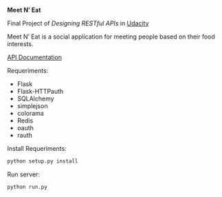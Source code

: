 **Meet N’ Eat**

Final Project of *Designing RESTful APIs* in [Udacity](https://www.udacity.com/)

Meet N’ Eat is a social application for meeting people based on their food interests.

[API Documentation](https://github.com/CharlyJazz/my-meet-and-mean-app/blob/master/documentation.md)

Requeriments:

* Flask
* Flask-HTTPauth
* SQLAlchemy
* simplejson
* colorama
* Redis
* oauth
* rauth

Install Requeriments:

```python
python setup.py install

```

Run server:
```python
python run.py

```
